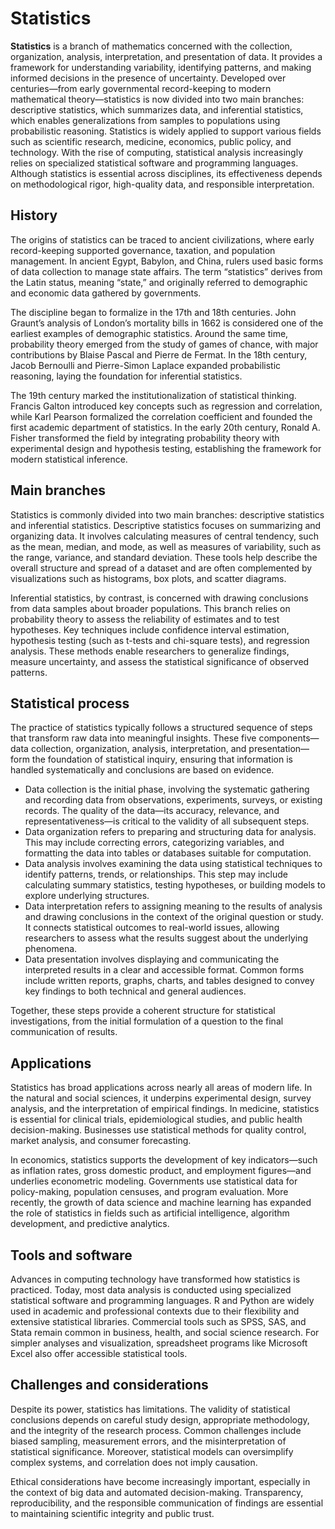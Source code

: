 # Statistics

**Statistics** is a branch of mathematics concerned with the collection, organization, analysis, interpretation, and presentation of data. It provides a framework for understanding variability, identifying patterns, and making informed decisions in the presence of uncertainty. Developed over centuries—from early governmental record-keeping to modern mathematical theory—statistics is now divided into two main branches: descriptive statistics, which summarizes data, and inferential statistics, which enables generalizations from samples to populations using probabilistic reasoning. Statistics is widely applied to support various fields such as scientific research, medicine, economics, public policy, and technology. With the rise of computing, statistical analysis increasingly relies on specialized statistical software and programming languages. Although statistics is essential across disciplines, its effectiveness depends on methodological rigor, high-quality data, and responsible interpretation.

## History

The origins of statistics can be traced to ancient civilizations, where early record-keeping supported governance, taxation, and population management. In ancient Egypt, Babylon, and China, rulers used basic forms of data collection to manage state affairs. The term “statistics” derives from the Latin status, meaning “state,” and originally referred to demographic and economic data gathered by governments.

The discipline began to formalize in the 17th and 18th centuries. John Graunt’s analysis of London’s mortality bills in 1662 is considered one of the earliest examples of demographic statistics. Around the same time, probability theory emerged from the study of games of chance, with major contributions by Blaise Pascal and Pierre de Fermat. In the 18th century, Jacob Bernoulli and Pierre-Simon Laplace expanded probabilistic reasoning, laying the foundation for inferential statistics.

The 19th century marked the institutionalization of statistical thinking. Francis Galton introduced key concepts such as regression and correlation, while Karl Pearson formalized the correlation coefficient and founded the first academic department of statistics. In the early 20th century, Ronald A. Fisher transformed the field by integrating probability theory with experimental design and hypothesis testing, establishing the framework for modern statistical inference.

## Main branches

Statistics is commonly divided into two main branches: descriptive statistics and inferential statistics. Descriptive statistics focuses on summarizing and organizing data. It involves calculating measures of central tendency, such as the mean, median, and mode, as well as measures of variability, such as the range, variance, and standard deviation. These tools help describe the overall structure and spread of a dataset and are often complemented by visualizations such as histograms, box plots, and scatter diagrams.

Inferential statistics, by contrast, is concerned with drawing conclusions from data samples about broader populations. This branch relies on probability theory to assess the reliability of estimates and to test hypotheses. Key techniques include confidence interval estimation, hypothesis testing (such as t-tests and chi-square tests), and regression analysis. These methods enable researchers to generalize findings, measure uncertainty, and assess the statistical significance of observed patterns.

## Statistical process

The practice of statistics typically follows a structured sequence of steps that transform raw data into meaningful insights. These five components—data collection, organization, analysis, interpretation, and presentation—form the foundation of statistical inquiry, ensuring that information is handled systematically and conclusions are based on evidence.

- Data collection is the initial phase, involving the systematic gathering and recording data from observations, experiments, surveys, or existing records. The quality of the data—its accuracy, relevance, and representativeness—is critical to the validity of all subsequent steps.
- Data organization refers to preparing and structuring data for analysis. This may include correcting errors, categorizing variables, and formatting the data into tables or databases suitable for computation.
- Data analysis involves examining the data using statistical techniques to identify patterns, trends, or relationships. This step may include calculating summary statistics, testing hypotheses, or building models to explore underlying structures.
- Data interpretation refers to assigning meaning to the results of analysis and drawing conclusions in the context of the original question or study. It connects statistical outcomes to real-world issues, allowing researchers to assess what the results suggest about the underlying phenomena.
- Data presentation involves displaying and communicating the interpreted results in a clear and accessible format. Common forms include written reports, graphs, charts, and tables designed to convey key findings to both technical and general audiences.

Together, these steps provide a coherent structure for statistical investigations, from the initial formulation of a question to the final communication of results.

## Applications

Statistics has broad applications across nearly all areas of modern life. In the natural and social sciences, it underpins experimental design, survey analysis, and the interpretation of empirical findings. In medicine, statistics is essential for clinical trials, epidemiological studies, and public health decision-making. Businesses use statistical methods for quality control, market analysis, and consumer forecasting.

In economics, statistics supports the development of key indicators—such as inflation rates, gross domestic product, and employment figures—and underlies econometric modeling. Governments use statistical data for policy-making, population censuses, and program evaluation. More recently, the growth of data science and machine learning has expanded the role of statistics in fields such as artificial intelligence, algorithm development, and predictive analytics.

## Tools and software

Advances in computing technology have transformed how statistics is practiced. Today, most data analysis is conducted using specialized statistical software and programming languages. R and Python are widely used in academic and professional contexts due to their flexibility and extensive statistical libraries. Commercial tools such as SPSS, SAS, and Stata remain common in business, health, and social science research. For simpler analyses and visualization, spreadsheet programs like Microsoft Excel also offer accessible statistical tools.

## Challenges and considerations

Despite its power, statistics has limitations. The validity of statistical conclusions depends on careful study design, appropriate methodology, and the integrity of the research process. Common challenges include biased sampling, measurement errors, and the misinterpretation of statistical significance. Moreover, statistical models can oversimplify complex systems, and correlation does not imply causation.

Ethical considerations have become increasingly important, especially in the context of big data and automated decision-making. Transparency, reproducibility, and the responsible communication of findings are essential to maintaining scientific integrity and public trust.